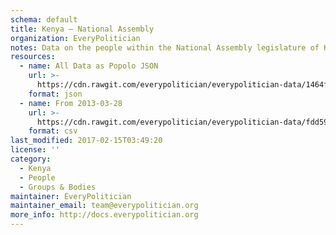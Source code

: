 ```yaml
---
schema: default
title: Kenya — National Assembly
organization: EveryPolitician
notes: Data on the people within the National Assembly legislature of Kenya.
resources:
  - name: All Data as Popolo JSON
    url: >-
      https://cdn.rawgit.com/everypolitician/everypolitician-data/1464f2ccd9238bcf995866cfdc49ff98ec9a4889/data/Kenya/Assembly/ep-popolo-v1.0.json
    format: json
  - name: From 2013-03-28
    url: >-
      https://cdn.rawgit.com/everypolitician/everypolitician-data/fdd598fc1dc134d3c7ba427933ded4ecc9b20fd0/data/Kenya/Assembly/term-11.csv
    format: csv
last_modified: 2017-02-15T03:49:20
license: ''
category:
  - Kenya
  - People
  - Groups & Bodies
maintainer: EveryPolitician
maintainer_email: team@everypolitician.org
more_info: http://docs.everypolitician.org
---
```

